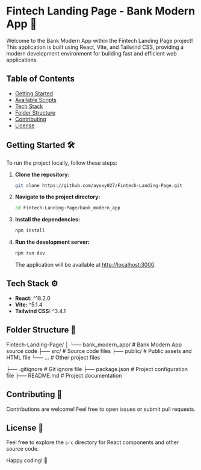 # Fintech Landing Page - Bank Modern App 🚀

Welcome to the Bank Modern App within the Fintech Landing Page project! This application is built using React, Vite, and Tailwind CSS, providing a modern development environment for building fast and efficient web applications.

## Table of Contents

- [Getting Started](#getting-started)
- [Available Scripts](#available-scripts)
- [Tech Stack](#tech-stack)
- [Folder Structure](#folder-structure)
- [Contributing](#contributing)
- [License](#license)

## Getting Started 🛠️

To run the project locally, follow these steps:

1. **Clone the repository:**

    ```bash
    git clone https://github.com/ayuxy027/Fintech-Landing-Page.git
    ```

2. **Navigate to the project directory:**

    ```bash
    cd Fintech-Landing-Page/bank_modern_app
    ```

3. **Install the dependencies:**

    ```bash
    npm install
    ```

4. **Run the development server:**

    ```bash
    npm run dev
    ```

    The application will be available at [http://localhost:3000](http://localhost:3000).

## Tech Stack ⚙️

- **React:** ^18.2.0
- **Vite:** ^5.1.4
- **Tailwind CSS:** ^3.4.1

## Folder Structure 📂

Fintech-Landing-Page/
│
└── bank_modern_app/ # Bank Modern App source code
├── src/ # Source code files
├── public/ # Public assets and HTML file
└── ... # Other project files

├── .gitignore # Git ignore file
├── package.json # Project configuration file
├── README.md # Project documentation


## Contributing 🤝

Contributions are welcome! Feel free to open issues or submit pull requests.

## License 📄

Feel free to explore the `src` directory for React components and other source code.

Happy coding! 🚀

